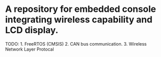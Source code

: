 # A repository for embedded console integrating wireless capability and LCD display.

TODO:
	1. FreeRTOS (CMSIS)
	2. CAN bus communication. 
	3. Wireless Network Layer Protocal
